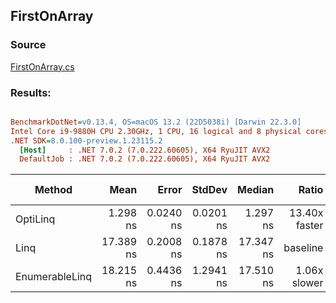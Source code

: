 ﻿## FirstOnArray

### Source
[FirstOnArray.cs](../../src/OptiLinq.Benchmark/FirstOnArray.cs)

### Results:
``` ini

BenchmarkDotNet=v0.13.4, OS=macOS 13.2 (22D5038i) [Darwin 22.3.0]
Intel Core i9-9880H CPU 2.30GHz, 1 CPU, 16 logical and 8 physical cores
.NET SDK=8.0.100-preview.1.23115.2
  [Host]     : .NET 7.0.2 (7.0.222.60605), X64 RyuJIT AVX2
  DefaultJob : .NET 7.0.2 (7.0.222.60605), X64 RyuJIT AVX2


```
|         Method |      Mean |     Error |    StdDev |    Median |         Ratio | RatioSD | Allocated | Alloc Ratio |
|--------------- |----------:|----------:|----------:|----------:|--------------:|--------:|----------:|------------:|
|       OptiLinq |  1.298 ns | 0.0240 ns | 0.0201 ns |  1.297 ns | 13.40x faster |   0.27x |         - |          NA |
|           Linq | 17.389 ns | 0.2008 ns | 0.1878 ns | 17.347 ns |      baseline |         |         - |          NA |
| EnumerableLinq | 18.215 ns | 0.4436 ns | 1.2941 ns | 17.510 ns |  1.06x slower |   0.08x |         - |          NA |
